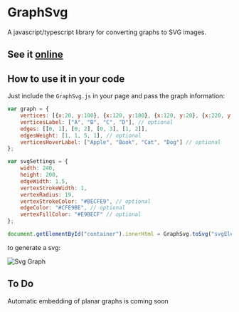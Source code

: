 # GraphSvg
A javascript/typescript library for converting graphs to SVG images.

## See it [online](http://reza1024.github.io/GraphSvg/)

## How to use it in your code
Just include the `GraphSvg.js` in your page and pass the graph information:

``` javascript
var graph = {
	vertices: [{x:20, y:100}, {x:120, y:180}, {x:120, y:20}, {x:220, y: 100}],
	verticesLabel: ["A", "B", "C", "D"], // optional
	edges: [[0, 1], [0, 2], [0, 3], [1, 2]],
	edgesWeight: [1, 1, 5, 1], // optional
	verticesHoverLabel: ["Apple", "Book", "Cat", "Dog"] // optional
};

var svgSettings = {
	width: 240,
	height: 200,
	edgeWidth: 1.5,
	vertexStrokeWidth: 1,
	vertexRadius: 19,
	vertexStrokeColor: "#BECFE9", // optional
	edgeColor: "#CFE9BE", // optional
	vertexFillColor: "#E9BECF" // optional
};

document.getElementById("container").innerHtml = GraphSvg.toSvg("svgElementId", graph, settings);
```

to generate a svg:

![Svg Graph](http://reza1024.github.io/GraphSvg/GraphSvg.svg)

## To Do
Automatic embedding of planar graphs is coming soon
